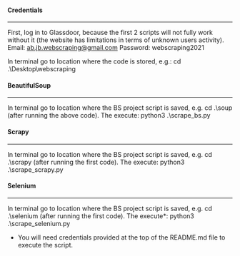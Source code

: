 #### Credentials
-----
First, log in to Glassdoor, because the first 2 scripts will not fully work without it (the website has limitations in terms of unknown users activity).
Email: ab.jb.webscraping@gmail.com
Password: webscraping2021

In terminal go to location where the code is stored, e.g.:
cd .\Desktop\webscraping

#### BeautifulSoup
-----
In terminal go to location where the BS project script is saved, e.g. cd .\soup (after running the above code). The execute:
python3 .\scrape_bs.py

#### Scrapy
-----
In terminal go to location where the BS project script is saved, e.g. cd .\scrapy (after running the first code). The execute:
python3 .\scrape_scrapy.py

#### Selenium
-----
In terminal go to location where the BS project script is saved, e.g. cd .\selenium (after running the first code). The execute*:
python3 .\scrape_selenium.py

* You will need credentials provided at the top of the README.md file to execute the script.
